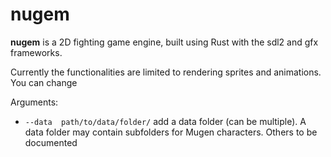 # nugem

**nugem** is a 2D fighting game engine, built using Rust with the sdl2 and gfx frameworks.

Currently the functionalities are limited to rendering sprites and animations. You can change 

Arguments:
* `--data  path/to/data/folder/` add a data folder (can be multiple). A data folder may contain subfolders for Mugen characters.
Others to be documented